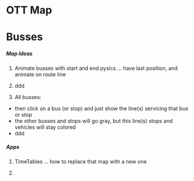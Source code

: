 # OTT Map
# Busses

##### Map Ideas
1. Animate busses with start and end pysics ... have last position, and animate on route line

1. ddd

1. All busses:
 - then click on a bus (or stop) and just show the line(s) servicing that bus or stop
 - the other busses and stops will go gray, but this line(s) stops and vehicles will stay colored
 - ddd

 

##### Apps
1. TimeTables ... how to replace that map with a new one
   
1. 


